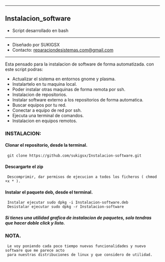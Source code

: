 ---------
## Instalacion_software
* Script desarrollado en bash
*********************************************
* Diseñado por SUKIGSX
* Contacto: reparaciondesistemas.com@gmail.com
*********************************************

Esta pensado para la instalacion de software de forma automatizada.
con este script podras:
- Actualizar el sistema en entornos gnome y plasma.
- Instalartelo en tu maquina local.
- Poder instalar otras maquinas de forma remota por ssh.
- Instalacion de repositorios.
- Instalar software externo a los repositorios de forma automatica.
- Buscar equipos por tu red.
- Conectar a equipo de red por ssh.
- Ejecuta una terminal de comandos.
- Instalacion en equipos remotos.
 
### INSTALACION:
#### Clonar el repositorio, desde la terminal.
     git clone https://github.com/sukigsx/Instalacion-software.git
#### Descargarte el zip
     Descomprimir, dar permisos de ejecucion a todos los ficheros ( chmod +x * ).
#### Instalar el paquete deb, desde el terminal.
     Instalar ejecutar sudo dpkg -i Instalacion-software.deb
     Desistalar ejecutar sudo dpkg -r Instalacion-software
       
##### Si tienes una utilidad grafica de instalacion de paquetes, solo tendras que hacer doble click y listo.

### NOTA.
     Le voy poniendo cada poco tiempo nuevas funcionalidades y nuevo software que me parece acto 
     para nuestras distribuciones de linux y que considero de utilidad.
